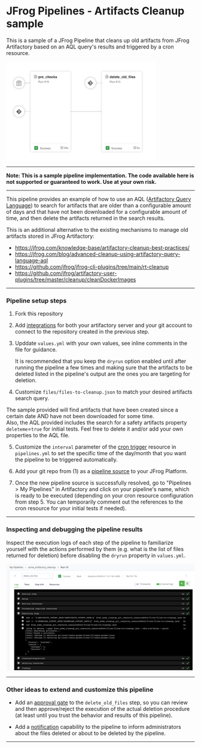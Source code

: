 # JFrog Pipelines - Artifacts Cleanup sample

This is a sample of a JFrog Pipeline that cleans up old artifacts from JFrog Artifactory based on an AQL query's results and triggered by a cron resource.

<img src="./images/pipeline_screenshot_01.png" alt="JFrog Artifactory Cleanup Pipeline" style="width:400px;background-color:transparent;border:none;" />

---

**Note: This is a sample pipeline implementation. The code available here is not supported or guaranteed to work. Use at your own risk.**

---

This pipeline provides an example of how to use an AQL ([Artifactory Query Language](https://www.jfrog.com/confluence/display/JFROG/Artifactory+Query+Language)) to search for artifacts that are older than a configurable amount of days and that have not been downloaded for a configurable amount of time, and then delete the artifacts returned in the search results. 

This is an additional alternative to the existing mechanisms to manage old artifacts stored in JFrog Artifactory:

  - https://jfrog.com/knowledge-base/artifactory-cleanup-best-practices/ 
  - https://jfrog.com/blog/advanced-cleanup-using-artifactory-query-language-aql
  - https://github.com/jfrog/jfrog-cli-plugins/tree/main/rt-cleanup
  - https://github.com/jfrog/artifactory-user-plugins/tree/master/cleanup/cleanDockerImages


---

### Pipeline setup steps

1. Fork this repository

2. Add [integrations](https://www.jfrog.com/confluence/display/JFROG/Pipelines+Step-By-Step#PipelinesStep-By-Step-AddIntegrations) for both your artifactory server and your git account to connect to the repository created in the previous step.

3. Upddate `values.yml` with your own values, see inline comments in the file for guidance.  
  
   It is recommended that you keep the `dryrun` option enabled until after running the pipeline a few times and making sure that the artifacts to be deleted listed in the pipeline's output are the ones you are targeting for deletion.

4. Customize `files/files-to-cleanup.json` to match your desired artifacts search query.   
  
  The sample provided will find artifacts that have been created since a certain date AND have not been downloaded for some time.     
  Also, the AQL provided includes the search for a safety artifacts property `deleteme`=`true` for initial tests. Feel free to delete it and/or add your own properties to the AQL file. 

5. Customize the `interval` parameter of the [cron trigger](https://www.jfrog.com/confluence/display/JFROG/CronTrigger) resource in `pipelines.yml` to set the specific time of the day/month that you want the pipeline to be triggered automatically.
  
6. Add your git repo from (1) as a [pipeline source](https://www.jfrog.com/confluence/display/JFROG/Pipelines+Step-By-Step#PipelinesStep-By-Step-add-pipeline-sourceAddaPipelineSource) to your JFrog Platform.

7. Once the new pipeline source is successfully resolved, go to "Pipelines > My Pipelines" in Artifactory and click on your pipeline's name, which is ready to be executed (depending on your cron resource configuration from step 5. You can temporarily comment out the references to the cron resource for your initial tests if needed).

---

### Inspecting and debugging the pipeline results

Inspect the execution logs of each step of the pipeline to familiarize yourself with the actions performed by them (e.g. what is the list of files returned for deletion) before disabling the `dryrun` property in `values.yml`.

![JFrog Artifactory Cleanup Pipeline](images/pipeline_screenshot_02.png)

---

### Other ideas to extend and customize this pipeline

- Add an [approval gate](https://www.jfrog.com/confluence/display/JFROG/Approval+Gates) to the `delete_old_files` step, so you can review and then approve/reject the execution of the actual deletion procedure (at least until you trust the behavior and results of this pipeline).

- Add a [notification](https://www.jfrog.com/confluence/display/JFROG/Pipelines+Utility+Functions#PipelinesUtilityFunctions-Notifications) capability to the pipeline to inform administrators about the files deleted or about to be deleted by the pipeline.

---
